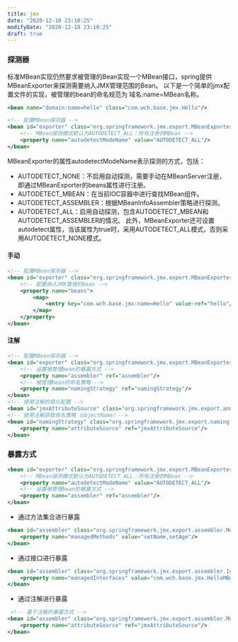 ```yaml
---
title: jmx
date: "2020-12-10 23:10:25"
modifyDate: "2020-12-10 23:10:25"
draft: true
---
```

### 探测器

标准MBean实现仍然要求被管理的Bean实现一个MBean接口，spring提供MBeanExporter来探测需要纳入JMX管理范围的Bean。
以下是一个简单的jmx配置文件的实现，被管理的bean的命名规范为 域名:name=MBean名称。

```xml
<bean name="domain:name=hello" class="com.wch.base.jmx.Hello"/>

<!-- 配置MBean探测器 -->
<bean id="exporter" class="org.springframework.jmx.export.MBeanExporter">
    <!-- MBean探测模式默认为AUTODETECT_ALL：所有注册的MBean -->
    <property name="autodetectModeName" value="AUTODETECT_ALL"/>
</bean>
```

MBeanExporter的属性autodetectModeName表示探测的方式，包括：

- AUTODETECT_NONE：不启用自动探测，需要手动在MBeanServer注册，即通过MBeanExporter的beans属性进行注册。
- AUTODETECT_MBEAN：在当前IOC容器中进行查找MBean组件。
- AUTODETECT_ASSEMBLER：根据MBeanInfoAssembler策略进行探测。
- AUTODETECT_ALL：启用自动探测，包含AUTODETECT_MBEAN和AUTODETECT_ASSEMBLER的情况。
     此外，MBeanExporter还可设置autodetect属性，当该属性为true时，采用AUTODETECT_ALL模式，否则采用AUTODETECT_NONE模式。

#### 手动

```xml
<!-- 配置MBean探测器 -->
<bean id="exporter" class="org.springframework.jmx.export.MBeanExporter">
    <!-- 配置纳入JMX管理的bean -->
    <property name="beans">
        <map>
            <entry key="com.wch.base.jmx:name=Hello" value-ref="hello"/>
        </map>
    </property>
</bean>
```

#### 注解

```xml
<!-- 配置MBean探测器 -->
<bean id="exporter" class="org.springframework.jmx.export.MBeanExporter">
    <!-- 设置被管理bean的暴露方式 -->
    <property name="assembler" ref="assembler"/>
    <!-- 被管理bean的命名策略 -->
    <property name="namingStrategy" ref="namingStrategy"/>
</bean>
<!-- 使用注解的简化配置 -->
<bean id="jmxAttributeSource" class="org.springframework.jmx.export.annotation.AnnotationMBeanExporter"/>
<!-- 使用注解获取命名策略（objectName）-->
<bean id="namingStrategy" class="org.springframework.jmx.export.naming.MetadataNamingStrategy">
    <property name="attributeSource" ref="jmxAttributeSource"/>
</bean>
```



### 暴露方式

```xml
<bean id="exporter" class="org.springframework.jmx.export.MBeanExporter">
    <!-- MBean探测模式默认为AUTODETECT_ALL：所有注册的MBean -->
    <property name="autodetectModeName" value="AUTODETECT_ALL"/>
    <!-- 设置被管理bean的暴露方式 -->
    <property name="assembler" ref="assembler"/>
</bean>
```

- 通过方法集合进行暴露

```jsx
<bean id="assembler" class="org.springframework.jmx.export.assembler.MethodNameBasedMBeanInfoAssembler">
    <property name="managedMethods" value="setName,setAge"/>
</bean>
```

- 通过接口进行暴露

```jsx
<bean id="assembler" class="org.springframework.jmx.export.assembler.InterfaceBasedMBeanInfoAssembler">
    <property name="managedInterfaces" value="com.wch.base.jmx.HelloMBean"/>
</bean>
```

- 通过注解进行暴露

```xml
 <!-- 基于注解的暴露方式 -->
<bean id="assembler" class="org.springframework.jmx.export.assembler.MetadataMBeanInfoAssembler">
    <property name="attributeSource" ref="jmxAttributeSource"/>
</bean>
```

